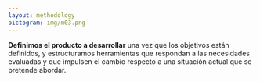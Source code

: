 ```yaml
---
layout: methodology
pictogram: img/m03.png
---
```


<b>Definimos el producto a desarrollar</b> una vez que los objetivos están definidos, y estructuramos herramientas que respondan a las necesidades evaluadas y que impulsen el cambio respecto a una situación actual que se pretende abordar.